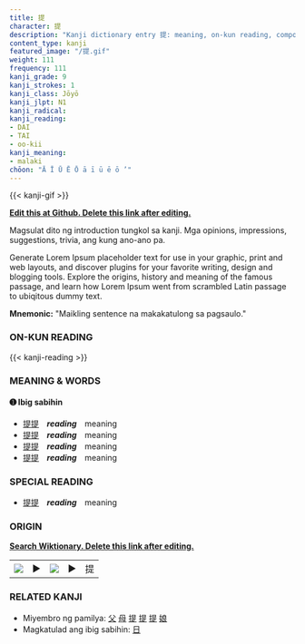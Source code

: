 ```yaml
---
title: 提
character: 提
description: "Kanji dictionary entry 提: meaning, on-kun reading, compounds, origin, related kanji"
content_type: kanji
featured_image: "/提.gif"
weight: 111
frequency: 111
kanji_grade: 9
kanji_strokes: 1
kanji_class: Jōyō
kanji_jlpt: N1
kanji_radical: 
kanji_reading: 
- DAI
- TAI
- oo-kii
kanji_meaning:
- malaki
chōon: "Ā Ī Ū Ē Ō ā ī ū ē ō ’"
---
```

[//]: # (Don't edit the line below. Kanji animated GIF code is automatically generated.)
{{< kanji-gif >}}

[//]: # (Edit below this line.)

**[Edit this at Github. Delete this link after editing.](https://github.com/tim0g/tim/tree/main/content/kanji/提/index.md)**

Magsulat dito ng introduction tungkol sa kanji. Mga opinions, impressions, suggestions, trivia, ang kung ano-ano pa.

Generate Lorem Ipsum placeholder text for use in your graphic, print and web layouts, and discover plugins for your favorite writing, design and blogging tools. Explore the origins, history and meaning of the famous passage, and learn how Lorem Ipsum went from scrambled Latin passage to ubiqitous dummy text.
 
**Mnemonic:** "Maikling sentence na makakatulong sa pagsaulo."

### ON-KUN READING

[//]: # (Don't edit the line below. ON-KUN READING code is automatically generated.)
{{< kanji-reading >}}

### MEANING & WORDS

#### ➊ **Ibig sabihin**
  - [提](../提)[提](../提)　***reading***　meaning
  - [提](../提)[提](../提)　***reading***　meaning
  - [提](../提)[提](../提)　***reading***　meaning
  - [提](../提)[提](../提)　***reading***　meaning

### SPECIAL READING
  - [提](../提)[提](../提)　***reading***　meaning

### ORIGIN

**[Search Wiktionary. Delete this link after editing.](https://wiktionary.org/wiki/提)**
<table class="kanji-table"><tr><td>
<img src="60px-提-bronze.svg.png">
</td><td>▶</td><td>
<img src="60px-提-oracle.svg.png">
</td><td>▶</td>
<td class="kanji-origin">提</td>
</tr></table>

### RELATED KANJI
- Miyembro ng pamilya: [父](../父) [母](../母) [提](../提) [提](../提) [提](../提) [娘](../娘)
- Magkatulad ang ibig sabihin: [日](../日)
